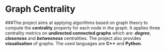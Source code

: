 # Graph Centrality
###The project aims at applying algorithms based on graph theory to compute the **centrality** property for each node in the graph.
It applies three centrality metrics on **undirected connected graphs** which are: _**degree**_, _**closeness**_ and _**betweeness**_ centralities.
The project also provides **visualisation** of graphs.
The used languages are **C++** and **Python**.
